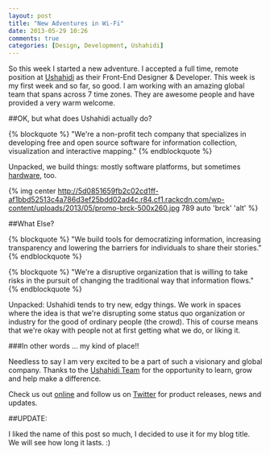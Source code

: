 ```yaml
---
layout: post
title: "New Adventures in Wi-Fi"
date: 2013-05-29 10:26
comments: true
categories: [Design, Development, Ushahidi]
---
```

So this week I started a new adventure. I accepted a full time, remote position at [Ushahidi](http://ushahidi.com/) as their Front-End Designer & Developer. This week is my first week and so far, so good. I am working with an amazing global team that spans across 7 time zones. They are awesome people and have provided a very warm welcome. <!-- more -->

##OK, but what does Ushahidi actually do?

{% blockquote %}
"We're a non-profit tech company that specializes in developing free and open source software for information collection, visualization and interactive mapping."
{% endblockquote %}

Unpacked, we build things: mostly software platforms, but sometimes [hardware](http://brck.com/), too.

{% img center http://5d0851659fb2c02cd1ff-af1bbd52513c4a786d3ef25bdd02ad4c.r84.cf1.rackcdn.com/wp-content/uploads/2013/05/promo-brck-500x260.jpg 789 auto 'brck' 'alt' %}

##What Else?

{% blockquote %}
"We build tools for democratizing information, increasing transparency and lowering the barriers for individuals to share their stories."
{% endblockquote %}

{% blockquote %}
"We're a disruptive organization that is willing to take risks in the pursuit of changing the traditional way that information flows."
{% endblockquote %}

Unpacked: Ushahidi tends to try new, edgy things. We work in spaces where the idea is that we're disrupting some status quo organization or industry for the good of ordinary people (the crowd). This of course means that we're okay with people not at first getting what we do, or liking it.

###In other words ... my kind of place!!

Needless to say I am very excited to be a part of such a visionary and global company. Thanks to the [Ushahidi Team](http://www.ushahidi.com/about-us/team) for the opportunity to learn, grow and help make a difference.

Check us out [online](http://ushahidi.com/) and follow us on [Twitter](https://twitter.com/ushahidi) for product releases, news and updates.

##UPDATE:

<div class="update">
  I liked the name of this post so much, I decided to use it for my blog title. We will see how long it lasts. :) 
</div>
